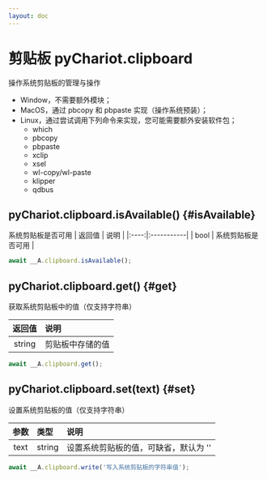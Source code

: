 ```yaml
---
layout: doc
---
```


# 剪贴板 pyChariot.clipboard
操作系统剪贴板的管理与操作
- Window，不需要额外模块；
- MacOS，通过 pbcopy 和 pbpaste 实现（操作系统预装）；
- Linux，通过尝试调用下列命令来实现，您可能需要额外安装软件包；
    - which
    - pbcopy
    - pbpaste
    - xclip
    - xsel
    - wl-copy/wl-paste
    - klipper
    - qdbus
  

## pyChariot.clipboard.isAvailable() <Badge type="tip" text="Since 25.3.5.1" /> {#isAvailable}

系统剪贴板是否可用
| 返回值  | 说明         |
|:----:|:-----------|
| bool | 系统剪贴板是否可用 |

```javascript
await __A.clipboard.isAvailable();
```

## pyChariot.clipboard.get() <Badge type="tip" text="Since 25.3.5.1" /> {#get}

获取系统剪贴板中的值（仅支持字符串）

|  返回值   | 说明       |
|:------:|:---------|
| string | 剪贴板中存储的值 |

```javascript
await __A.clipboard.get();
```

## pyChariot.clipboard.set(text) <Badge type="tip" text="Since 25.3.5.1" /> {#set}

设置系统剪贴板的值（仅支持字符串）

|  参数  | 类型     | 说明                   |
|:----:|:-------|:---------------------|
| text | string | 设置系统剪贴板的值，可缺省，默认为 '' | 

```javascript
await __A.clipboard.write('写入系统剪贴板的字符串值');
```
